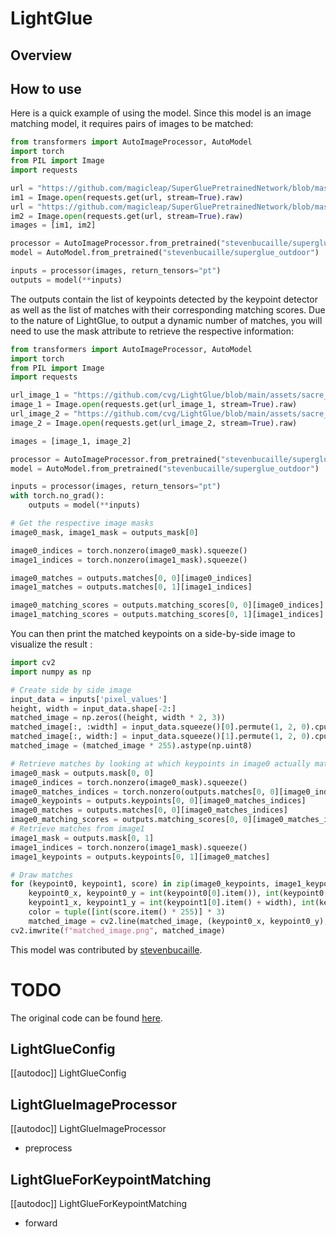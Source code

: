 <!--Copyright 2024 The HuggingFace Team. All rights reserved.

Licensed under the MIT License; you may not use this file except in compliance with
the License.

Unless required by applicable law or agreed to in writing, software distributed under the License is distributed on
an "AS IS" BASIS, WITHOUT WARRANTIES OR CONDITIONS OF ANY KIND, either express or implied. See the License for the
specific language governing permissions and limitations under the License.

⚠️ Note that this file is in Markdown but contain specific syntax for our doc-builder (similar to MDX) that may not be
rendered properly in your Markdown viewer.


-->

# LightGlue

## Overview


## How to use

Here is a quick example of using the model. Since this model is an image matching model, it requires pairs of images to be matched:

```python
from transformers import AutoImageProcessor, AutoModel
import torch
from PIL import Image
import requests

url = "https://github.com/magicleap/SuperGluePretrainedNetwork/blob/master/assets/phototourism_sample_images/london_bridge_78916675_4568141288.jpg?raw=true"
im1 = Image.open(requests.get(url, stream=True).raw)
url = "https://github.com/magicleap/SuperGluePretrainedNetwork/blob/master/assets/phototourism_sample_images/london_bridge_19481797_2295892421.jpg?raw=true"
im2 = Image.open(requests.get(url, stream=True).raw)
images = [im1, im2]

processor = AutoImageProcessor.from_pretrained("stevenbucaille/superglue_outdoor")
model = AutoModel.from_pretrained("stevenbucaille/superglue_outdoor")

inputs = processor(images, return_tensors="pt")
outputs = model(**inputs)
```

The outputs contain the list of keypoints detected by the keypoint detector as well as the list of matches with their corresponding matching scores.
Due to the nature of LightGlue, to output a dynamic number of matches, you will need to use the mask attribute to retrieve the respective information:

```python
from transformers import AutoImageProcessor, AutoModel
import torch
from PIL import Image
import requests

url_image_1 = "https://github.com/cvg/LightGlue/blob/main/assets/sacre_coeur1.jpg?raw=true"
image_1 = Image.open(requests.get(url_image_1, stream=True).raw)
url_image_2 = "https://github.com/cvg/LightGlue/blob/main/assets/sacre_coeur2.jpg?raw=true"
image_2 = Image.open(requests.get(url_image_2, stream=True).raw)

images = [image_1, image_2]

processor = AutoImageProcessor.from_pretrained("stevenbucaille/superglue_outdoor")
model = AutoModel.from_pretrained("stevenbucaille/superglue_outdoor")

inputs = processor(images, return_tensors="pt")
with torch.no_grad():
    outputs = model(**inputs)

# Get the respective image masks 
image0_mask, image1_mask = outputs_mask[0]

image0_indices = torch.nonzero(image0_mask).squeeze()
image1_indices = torch.nonzero(image1_mask).squeeze()

image0_matches = outputs.matches[0, 0][image0_indices]
image1_matches = outputs.matches[0, 1][image1_indices]

image0_matching_scores = outputs.matching_scores[0, 0][image0_indices]
image1_matching_scores = outputs.matching_scores[0, 1][image1_indices]
```

You can then print the matched keypoints on a side-by-side image to visualize the result :
```python
import cv2
import numpy as np

# Create side by side image
input_data = inputs['pixel_values']
height, width = input_data.shape[-2:]
matched_image = np.zeros((height, width * 2, 3))
matched_image[:, :width] = input_data.squeeze()[0].permute(1, 2, 0).cpu().numpy()
matched_image[:, width:] = input_data.squeeze()[1].permute(1, 2, 0).cpu().numpy()
matched_image = (matched_image * 255).astype(np.uint8)

# Retrieve matches by looking at which keypoints in image0 actually matched with keypoints in image1
image0_mask = outputs.mask[0, 0]
image0_indices = torch.nonzero(image0_mask).squeeze()
image0_matches_indices = torch.nonzero(outputs.matches[0, 0][image0_indices] != -1).squeeze()
image0_keypoints = outputs.keypoints[0, 0][image0_matches_indices]
image0_matches = outputs.matches[0, 0][image0_matches_indices]
image0_matching_scores = outputs.matching_scores[0, 0][image0_matches_indices]
# Retrieve matches from image1
image1_mask = outputs.mask[0, 1]
image1_indices = torch.nonzero(image1_mask).squeeze()
image1_keypoints = outputs.keypoints[0, 1][image0_matches]

# Draw matches
for (keypoint0, keypoint1, score) in zip(image0_keypoints, image1_keypoints, image0_matching_scores):
    keypoint0_x, keypoint0_y = int(keypoint0[0].item()), int(keypoint0[1].item())
    keypoint1_x, keypoint1_y = int(keypoint1[0].item() + width), int(keypoint1[1].item())
    color = tuple([int(score.item() * 255)] * 3)
    matched_image = cv2.line(matched_image, (keypoint0_x, keypoint0_y), (keypoint1_x, keypoint1_y), color)
cv2.imwrite(f"matched_image.png", matched_image)
```

This model was contributed by [stevenbucaille](https://huggingface.co/stevenbucaille).
# TODO 
The original code can be found [here](https://github.com/magicleap/SuperGluePretrainedNetwork).

## LightGlueConfig

[[autodoc]] LightGlueConfig

## LightGlueImageProcessor

[[autodoc]] LightGlueImageProcessor

- preprocess

## LightGlueForKeypointMatching

[[autodoc]] LightGlueForKeypointMatching

- forward
